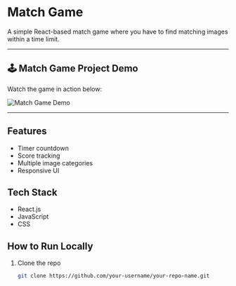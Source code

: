 # Match Game

A simple React-based match game where you have to find matching images within a time limit.

---

## 🕹️ Match Game Project Demo

Watch the game in action below:

![Match Game Demo](../assets/match-game-output.gif)

---

## Features

- Timer countdown
- Score tracking
- Multiple image categories
- Responsive UI

## Tech Stack

- React.js
- JavaScript
- CSS

## How to Run Locally

1. Clone the repo  
   ```bash
   git clone https://github.com/your-username/your-repo-name.git

